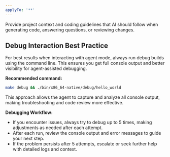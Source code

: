 ```yaml
---
applyTo: '**'
---
```

Provide project context and coding guidelines that AI should follow when generating code, answering questions, or reviewing changes.

## Debug Interaction Best Practice

For best results when interacting with agent mode, always run debug builds using the command line. This ensures you get full console output and better visibility for agent-assisted debugging.

**Recommended command:**

```bash
make debug && ./bin/x86_64-native/debug/hello_world
```

This approach allows the agent to capture and analyze all console output, making troubleshooting and code review more effective.

**Debugging Workflow:**

- If you encounter issues, always try to debug up to 5 times, making adjustments as needed after each attempt.
- After each run, review the console output and error messages to guide your next step.
- If the problem persists after 5 attempts, escalate or seek further help with detailed logs and context.